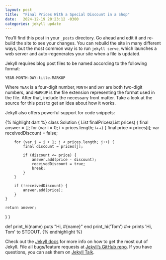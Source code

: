 ```yaml
---
layout: post
title:  "Final Prices With a Special Discount in a Shop"
date:   2024-12-19 20:23:12 -0300
categories: jekyll update
---
```

You’ll find this post in your `_posts` directory. Go ahead and edit it and re-build the site to see your changes. You can rebuild the site in many different ways, but the most common way is to run `jekyll serve`, which launches a web server and auto-regenerates your site when a file is updated.

Jekyll requires blog post files to be named according to the following format:

`YEAR-MONTH-DAY-title.MARKUP`

Where `YEAR` is a four-digit number, `MONTH` and `DAY` are both two-digit numbers, and `MARKUP` is the file extension representing the format used in the file. After that, include the necessary front matter. Take a look at the source for this post to get an idea about how it works.

Jekyll also offers powerful support for code snippets:

{% highlight dart %}
class Solution {
  List<int> finalPrices(List<int> prices) {
    final answer = <int>[];
    for (var i = 0; i < prices.length; i++) {
        final price = prices[i];
        var receivedDiscount = false;

        for (var j = i + 1; j < prices.length; j++) {
            final discount = prices[j];

            if (discount <= price) {
                answer.add(price - discount);
                receivedDiscount = true;
                break;
            }
        }

        if (!receivedDiscount) {
            answer.add(price);
        }
    }

    return answer;
  }
}

def print_hi(name)
  puts "Hi, #{name}"
end
print_hi('Tom')
#=> prints 'Hi, Tom' to STDOUT.
{% endhighlight %}

Check out the [Jekyll docs][jekyll-docs] for more info on how to get the most out of Jekyll. File all bugs/feature requests at [Jekyll’s GitHub repo][jekyll-gh]. If you have questions, you can ask them on [Jekyll Talk][jekyll-talk].

[jekyll-docs]: https://jekyllrb.com/docs/home
[jekyll-gh]:   https://github.com/jekyll/jekyll
[jekyll-talk]: https://talk.jekyllrb.com/
